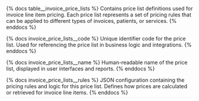 {% docs table__invoice_price_lists %}
Contains price list definitions used for invoice line item pricing. Each price list represents a set of pricing rules that can be applied to different types of invoices, patients, or services.
{% enddocs %}

{% docs invoice_price_lists__code %}
Unique identifier code for the price list. Used for referencing the price list in business logic and integrations.
{% enddocs %}

{% docs invoice_price_lists__name %}
Human-readable name of the price list, displayed in user interfaces and reports.
{% enddocs %}

{% docs invoice_price_lists__rules %}
JSON configuration containing the pricing rules and logic for this price list. Defines how prices are calculated or retrieved for invoice line items.
{% enddocs %}

